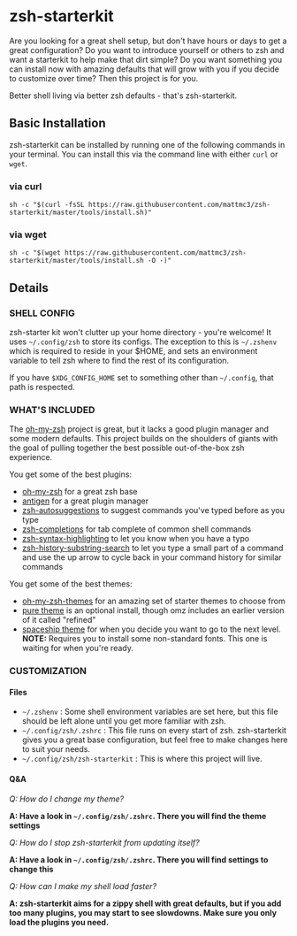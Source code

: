 # zsh-starterkit

Are you looking for a great shell setup, but don't have hours or days to get
a great configuration? Do you want to introduce yourself or others to zsh and
want a starterkit to help make that dirt simple? Do you want something you can
install now with amazing defaults that will grow with you if you decide to
customize over time? Then this project is for you.

Better shell living via better zsh defaults - that's zsh-starterkit.

## Basic Installation

zsh-starterkit can be installed by running one of the following commands in your
terminal. You can install this via the command line with either `curl` or
`wget`.

### via curl

```shell
sh -c "$(curl -fsSL https://raw.githubusercontent.com/mattmc3/zsh-starterkit/master/tools/install.sh)"
```

### via wget

```shell
sh -c "$(wget https://raw.githubusercontent.com/mattmc3/zsh-starterkit/master/tools/install.sh -O -)"
```

## Details

### SHELL CONFIG

zsh-starter kit won't clutter up your home directory - you're welcome! It uses
`~/.config/zsh` to store its configs. The exception to this is `~/.zshenv` which
is required to reside in your $HOME, and sets an environment variable to tell
zsh where to find the rest of its configuration.

If you have `$XDG_CONFIG_HOME` set to something other than `~/.config`, that
path is respected.

### WHAT'S INCLUDED

The [oh-my-zsh] project is great, but it lacks a good plugin manager and some
modern defaults. This project builds on the shoulders of giants with the goal
of pulling together the best possible out-of-the-box zsh experience.

You get some of the best plugins:

- [oh-my-zsh] for a great zsh base
- [antigen] for a great plugin manager
- [zsh-autosuggestions] to suggest commands you've typed before as you type
- [zsh-completions] for tab complete of common shell commands
- [zsh-syntax-highlighting] to let you know when you have a typo
- [zsh-history-substring-search] to let you type a small part of a command and
  use the up arrow to cycle back in your command history for similar commands

 You get some of the best themes:

- [oh-my-zsh-themes] for an amazing set of starter themes to choose from
- [pure theme][pure-theme] is an optional install, though omz includes an
  earlier version of it called "refined"
- [spaceship theme][spaceship-prompt] for when you decide you want to go to the
  next level. **NOTE:** Requires you to install some non-standard fonts. This
  one is waiting for when you're ready.

### CUSTOMIZATION

#### Files

- `~/.zshenv` : Some shell environment variables are set here, but this file
  should be left alone until you get more familiar with zsh.
- `~/.config/zsh/.zshrc` : This file runs on every start of zsh. zsh-starterkit
  gives you a great base configuration, but feel free to make changes here to
  suit your needs.
- `~/.config/zsh/zsh-starterkit` : This is where this project will live.

#### Q&A

_Q: How do I change my theme?_

**A: Have a look in `~/.config/zsh/.zshrc`. There you will find the theme
settings**

_Q: How do I stop zsh-starterkit from updating itself?_

**A: Have a look in `~/.config/zsh/.zshrc`. There you will find settings to
change this**

_Q: How can I make my shell load faster?_

**A: zsh-starterkit aims for a zippy shell with great defaults, but if you add
too many plugins, you may start to see slowdowns. Make sure you only load
the plugins you need.**


[antibody]: http://getantibody.github.io/
[antigen]: http://antigen.sharats.me/
[oh-my-zsh-themes]: https://github.com/robbyrussell/oh-my-zsh/wiki/Themes
[oh-my-zsh]: https://github.com/robbyrussell/oh-my-zsh
[zsh-async]: https://github.com/mafredri/zsh-async
[zsh-autosuggestions]: https://github.com/zsh-users/zsh-autosuggestions
[zsh-completions]: https://github.com/zsh-users/zsh-completions
[zsh-history-substring-search]: https://github.com/zsh-users/zsh-history-substring-search
[zsh-starterkit]: https://github.com/mattmc3/zsh-starterkit
[zsh-syntax-highlighting]: https://github.com/zsh-users/zsh-syntax-highlighting
[pure-theme]: [https://github.com/sindresorhus/pure]
[spaceship-prompt]: [https://github.com/denysdovhan/spaceship-prompt]
